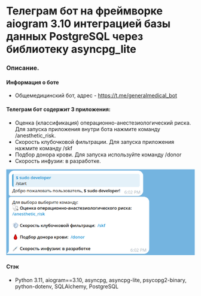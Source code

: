 # Телеграм бот на фреймворке aiogram 3.10  интеграцией базы данных PostgreSQL через библиотеку asyncpg_lite


### Описание.

#### Информация о боте

 - Oбщемедицинский бот, адрес - https://t.me/generalmedical_bot


#### Телеграм бот содержит 3 приложения:
 - Оценка (классификация) операционно-анестезиологический риска. Для запуска приложения внутри бота нажмите команду 
   /anesthetic_risk.
 - Cкорость клубочковой фильтрации. Для запуска приложения нажмите команду
   /skf
 - Подбор донора крови. Для запуска используйте команду 
   /donor
 - Скорость инфузии: в разработке.

![img.png](img.png)





#### Стэк
- Python 3.11, aiogram==3.10, asyncpg, asyncpg-lite, psycopg2-binary, python-dotenv, SQLAlchemy,
  PostgreSQL

